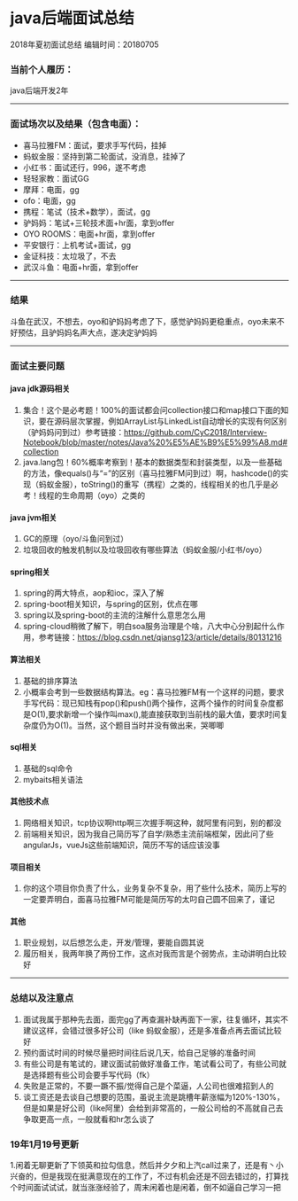 # java后端面试总结 
2018年夏初面试总结
编辑时间：20180705

### 当前个人履历：
java后端开发2年

----

### 面试场次以及结果（包含电面）：
* 喜马拉雅FM：面试，要求手写代码，挂掉
* 蚂蚁金服：坚持到第二轮面试，没消息，挂掉了
* 小红书：面试还行，996，遂不考虑
* 轻轻家教：面试GG
* 摩拜：电面，gg
* ofo：电面，gg
* 携程：笔试（技术+数学），面试，gg
* 驴妈妈：笔试+三轮技术面+hr面，拿到offer
* OYO ROOMS：电面+hr面，拿到offer
* 平安银行：上机考试+面试，gg
* 金证科技：太垃圾了，不去
* 武汉斗鱼：电面+hr面，拿到offer

----

### 结果
斗鱼在武汉，不想去，oyo和驴妈妈考虑了下，感觉驴妈妈更稳重点，oyo未来不好预估，且驴妈妈名声大点，遂决定驴妈妈

----

### 面试主要问题
#### java jdk源码相关
1. 集合！这个是必考题！100%的面试都会问collection接口和map接口下面的知识，要在源码层次掌握，例如ArrayList与LinkedList自动增长的实现有何区别（驴妈妈问到过）参考链接：https://github.com/CyC2018/Interview-Notebook/blob/master/notes/Java%20%E5%AE%B9%E5%99%A8.md#collection
2. java.lang包！60%概率考察到！基本的数据类型和封装类型，以及一些基础的方法，像equals()与“=”的区别（喜马拉雅FM问到过）啊，hashcode()的实现（蚂蚁金服），toString()的重写（携程）之类的，线程相关的也几乎是必考！线程的生命周期（oyo）之类的

#### java jvm相关
1. GC的原理（oyo/斗鱼问到过）
2. 垃圾回收的触发机制以及垃圾回收有哪些算法（蚂蚁金服/小红书/oyo）

#### spring相关
1. spring的两大特点，aop和ioc，深入了解
2. spring-boot相关知识，与spring的区别，优点在哪
3. spring以及spring-boot的主流的注解什么意思怎么用
4. spring-cloud稍微了解下，明白soa服务治理是个啥，八大中心分别起什么作用，参考链接：https://blog.csdn.net/qiansg123/article/details/80131216

#### 算法相关
1. 基础的排序算法
2. 小概率会考到一些数据结构算法。eg：喜马拉雅FM有一个这样的问题，要求手写代码：现已知栈有pop()和push()两个操作，这两个操作的时间复杂度都是O(1),要求新增一个操作叫max(),能直接获取到当前栈的最大值，要求时间复杂度仍为O(1)。当然，这个题目当时并没有做出来，哭唧唧

#### sql相关
1. 基础的sql命令
2. mybaits相关语法

#### 其他技术点
1. 网络相关知识，tcp协议啊http啊三次握手啊这种，就阿里有问到，别的都没
2. 前端相关知识，因为我自己简历写了自学/熟悉主流前端框架，因此问了些angularJs，vueJs这些前端知识，简历不写的话应该没事

#### 项目相关
1. 你的这个项目你负责了什么，业务复杂不复杂，用了些什么技术，简历上写的一定要弄明白，面喜马拉雅FM可能是简历写的太叼自己圆不回来了，谨记

#### 其他
1. 职业规划，以后想怎么走，开发/管理，要能自圆其说
2. 履历相关，我两年换了两份工作，这点对我而言是个弱势点，主动讲明白比较好
----
### 总结以及注意点
1. 面试我属于那种先去面，面完gg了再查漏补缺再面下一家，往复循环，其实不建议这样，会错过很多好公司（like 蚂蚁金服），还是多准备点再去面试比较好
2. 预约面试时间的时候尽量把时间往后说几天，给自己足够的准备时间
3. 有些公司是有笔试的，建议面试前做好准备工作，笔试看公司了，有些公司就是选择题有些公司会要手写代码（fk）
4. 失败是正常的，不要一蹶不振/觉得自己是个菜逼，人公司也很难招到人的
5. 谈工资还是去谈自己想要的范围，虽说主流是跳槽年薪涨幅为120%-130%，但是如果是好公司（like阿里）会给到非常高的，一般公司给的不高就自己去争取更高一点，一般就看和hr怎么谈了

### 19年1月19号更新
1.闲着无聊更新了下领英和拉勾信息，然后并夕夕和上汽call过来了，还是有丶小兴奋的，但是我现在挺满意现在的工作了，不过有机会还是不回去错过的，打算找个时间面试试试，就当涨涨经验了，周末闲着也是闲着，倒不如逼自己学习一把

